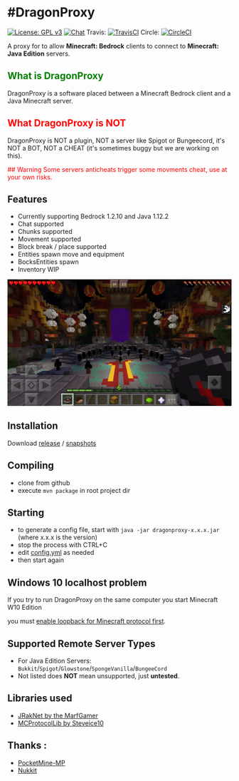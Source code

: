 #DragonProxy
===========
[![License: GPL v3](https://img.shields.io/badge/License-GPL%20v3-blue.svg)](http://www.gnu.org/licenses/gpl-3.0)
[![Chat](https://img.shields.io/badge/chat-on%20discord-7289da.svg)](https://discord.gg/CmkxTz2)
Travis: [![TravisCI](https://travis-ci.org/DragonetMC/DragonProxy.svg?branch=master)](https://travis-ci.org/DragonetMC/DragonProxy)
Circle: [![CircleCI](https://circleci.com/gh/DragonetMC/DragonProxy/tree/master.svg?style=svg)](https://circleci.com/gh/DragonetMC/DragonProxy/tree/master)

A proxy for to allow **Minecraft: Bedrock** clients to connect to **Minecraft: Java Edition** servers.

## <span style="color:green">What is DragonProxy</span>
DragonProxy is a software placed between a Minecraft Bedrock client and a Java Minecraft server.

## <span style="color:red">What DragonProxy is NOT</span>
DragonProxy is NOT a plugin, NOT a server like Spigot or Bungeecord, it's NOT a BOT, NOT a CHEAT (it's sometimes buggy but we are working on this).

<span style="color:red">
## Warning
Some servers anticheats trigger some movments cheat, use at your own risks.
</span>

## Features
- Currently supporting Bedrock 1.2.10 and Java 1.12.2
- Chat supported
- Chunks supported
- Movement supported
- Block break / place supported
- Entities spawn move and equipment
- BocksEntities spawn
- Inventory WIP

![Screenshot](https://github.com/DragonetMC/DragonProxy/raw/master/screenshots/hypixel.png)

## Installation
Download [release](https://github.com/DragonetMC/DragonProxy/releases) / [snapshots](https://ci.codemc.org/view/DragonetMC/job/DragonProxy/)

## Compiling
 - clone from github
 - execute ```mvn package``` in root project dir

## Starting
 - to generate a config file, start with ```java -jar dragonproxy-x.x.x.jar``` (where x.x.x is the version)
 - stop the process with CTRL+C
 - edit [config.yml](https://github.com/DragonetMC/DragonProxy/blob/master/proxy/src/main/resources/config.yml) as needed
 - then start again

## Windows 10 localhost problem
If you try to run DragonProxy on the same computer you start Minecraft W10 Edition

you must [enable loopback for Minecraft protocol first](http://pmmp.readthedocs.io/en/rtfd/faq/connecting/win10localhostcantconnect.html).

## Supported Remote Server Types
- For Java Edition Servers: `Bukkit`/`Spigot`/`Glowstone`/`SpongeVanilla`/`BungeeCord`
- Not listed does **NOT** mean unsupported, just **untested**.

## Libraries used
* [JRakNet by the MarfGamer](https://github.com/JRakNet/JRakNet)
* [MCProtocolLib by Steveice10](https://github.com/Steveice10/MCProtocolLib)

## Thanks :
* [PocketMine-MP](https://github.com/pmmp/PocketMine-MP)
* [Nukkit](https://github.com/NukkitX/Nukkit)